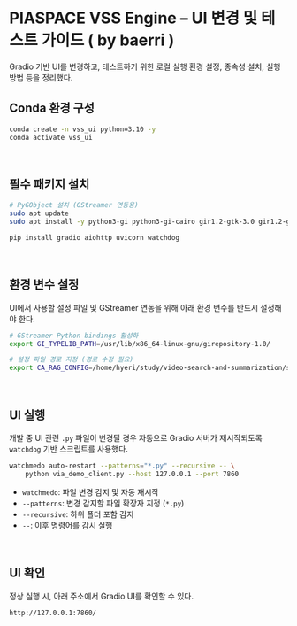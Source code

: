 # PIASPACE VSS Engine – UI 변경 및 테스트 가이드 ( by baerri )

Gradio 기반 UI를 변경하고, 테스트하기 위한 로컬 실행 환경 설정, 종속성 설치, 실행 방법 등을 정리했다.


## Conda 환경 구성

```bash
conda create -n vss_ui python=3.10 -y
conda activate vss_ui
````

<br>

## 필수 패키지 설치

```bash
# PyGObject 설치 (GStreamer 연동용)
sudo apt update
sudo apt install -y python3-gi python3-gi-cairo gir1.2-gtk-3.0 gir1.2-gst-plugins-base-1.0 gir1.2-gstreamer-1.0
```

```bash
pip install gradio aiohttp uvicorn watchdog
```

<br>

## 환경 변수 설정

UI에서 사용할 설정 파일 및 GStreamer 연동을 위해 아래 환경 변수를 반드시 설정해야  한다.

```bash
# GStreamer Python bindings 활성화
export GI_TYPELIB_PATH=/usr/lib/x86_64-linux-gnu/girepository-1.0/

# 설정 파일 경로 지정 (경로 수정 필요)
export CA_RAG_CONFIG=/home/hyeri/study/video-search-and-summarization/src/vss-engine/config/config.yaml
```

<br>

## UI 실행

개발 중 UI 관련 `.py` 파일이 변경될 경우 자동으로 Gradio 서버가 재시작되도록 `watchdog` 기반 스크립트를 사용했다.

```bash
watchmedo auto-restart --patterns="*.py" --recursive -- \
    python via_demo_client.py --host 127.0.0.1 --port 7860
```

* `watchmedo`: 파일 변경 감지 및 자동 재시작
* `--patterns`: 변경 감지할 파일 확장자 지정 (`*.py`)
* `--recursive`: 하위 폴더 포함 감지
* `--`: 이후 명령어를 감시 실행

<br>

## UI 확인

정상 실행 시, 아래 주소에서 Gradio UI를 확인할 수 있다.

```
http://127.0.0.1:7860/
```


